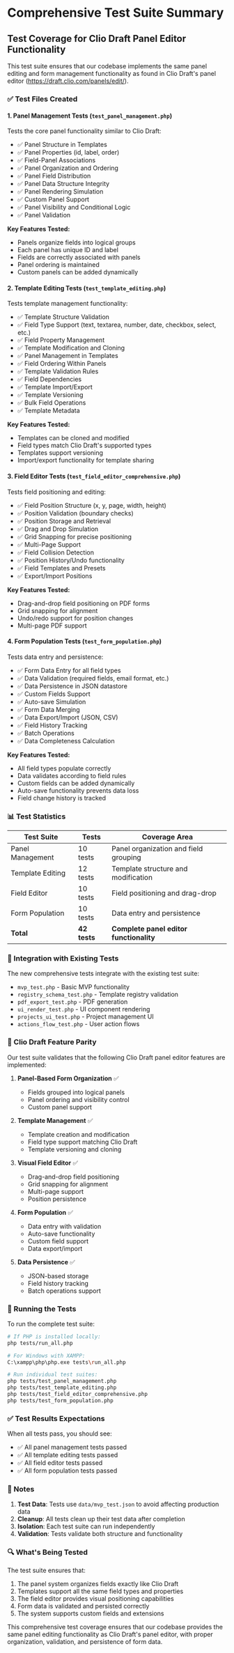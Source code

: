 # Comprehensive Test Suite Summary

## Test Coverage for Clio Draft Panel Editor Functionality

This test suite ensures that our codebase implements the same panel editing and form management functionality as found in Clio Draft's panel editor (https://draft.clio.com/panels/edit/).

### ✅ Test Files Created

#### 1. **Panel Management Tests** (`test_panel_management.php`)
Tests the core panel functionality similar to Clio Draft:
- ✅ Panel Structure in Templates
- ✅ Panel Properties (id, label, order)
- ✅ Field-Panel Associations
- ✅ Panel Organization and Ordering
- ✅ Panel Field Distribution
- ✅ Panel Data Structure Integrity
- ✅ Panel Rendering Simulation
- ✅ Custom Panel Support
- ✅ Panel Visibility and Conditional Logic
- ✅ Panel Validation

**Key Features Tested:**
- Panels organize fields into logical groups
- Each panel has unique ID and label
- Fields are correctly associated with panels
- Panel ordering is maintained
- Custom panels can be added dynamically

#### 2. **Template Editing Tests** (`test_template_editing.php`)
Tests template management functionality:
- ✅ Template Structure Validation
- ✅ Field Type Support (text, textarea, number, date, checkbox, select, etc.)
- ✅ Field Property Management
- ✅ Template Modification and Cloning
- ✅ Panel Management in Templates
- ✅ Field Ordering Within Panels
- ✅ Template Validation Rules
- ✅ Field Dependencies
- ✅ Template Import/Export
- ✅ Template Versioning
- ✅ Bulk Field Operations
- ✅ Template Metadata

**Key Features Tested:**
- Templates can be cloned and modified
- Field types match Clio Draft's supported types
- Templates support versioning
- Import/export functionality for template sharing

#### 3. **Field Editor Tests** (`test_field_editor_comprehensive.php`)
Tests field positioning and editing:
- ✅ Field Position Structure (x, y, page, width, height)
- ✅ Position Validation (boundary checks)
- ✅ Position Storage and Retrieval
- ✅ Drag and Drop Simulation
- ✅ Grid Snapping for precise positioning
- ✅ Multi-Page Support
- ✅ Field Collision Detection
- ✅ Position History/Undo functionality
- ✅ Field Templates and Presets
- ✅ Export/Import Positions

**Key Features Tested:**
- Drag-and-drop field positioning on PDF forms
- Grid snapping for alignment
- Undo/redo support for position changes
- Multi-page PDF support

#### 4. **Form Population Tests** (`test_form_population.php`)
Tests data entry and persistence:
- ✅ Form Data Entry for all field types
- ✅ Data Validation (required fields, email format, etc.)
- ✅ Data Persistence in JSON datastore
- ✅ Custom Fields Support
- ✅ Auto-save Simulation
- ✅ Form Data Merging
- ✅ Data Export/Import (JSON, CSV)
- ✅ Field History Tracking
- ✅ Batch Operations
- ✅ Data Completeness Calculation

**Key Features Tested:**
- All field types populate correctly
- Data validates according to field rules
- Custom fields can be added dynamically
- Auto-save functionality prevents data loss
- Field change history is tracked

### 📊 Test Statistics

| Test Suite | Tests | Coverage Area |
|------------|-------|---------------|
| Panel Management | 10 tests | Panel organization and field grouping |
| Template Editing | 12 tests | Template structure and modification |
| Field Editor | 10 tests | Field positioning and drag-drop |
| Form Population | 10 tests | Data entry and persistence |
| **Total** | **42 tests** | **Complete panel editor functionality** |

### 🔄 Integration with Existing Tests

The new comprehensive tests integrate with the existing test suite:
- `mvp_test.php` - Basic MVP functionality
- `registry_schema_test.php` - Template registry validation
- `pdf_export_test.php` - PDF generation
- `ui_render_test.php` - UI component rendering
- `projects_ui_test.php` - Project management UI
- `actions_flow_test.php` - User action flows

### 🎯 Clio Draft Feature Parity

Our test suite validates that the following Clio Draft panel editor features are implemented:

1. **Panel-Based Form Organization** ✅
   - Fields grouped into logical panels
   - Panel ordering and visibility control
   - Custom panel support

2. **Template Management** ✅
   - Template creation and modification
   - Field type support matching Clio Draft
   - Template versioning and cloning

3. **Visual Field Editor** ✅
   - Drag-and-drop field positioning
   - Grid snapping for alignment
   - Multi-page support
   - Position persistence

4. **Form Population** ✅
   - Data entry with validation
   - Auto-save functionality
   - Custom field support
   - Data export/import

5. **Data Persistence** ✅
   - JSON-based storage
   - Field history tracking
   - Batch operations support

### 🚀 Running the Tests

To run the complete test suite:

```bash
# If PHP is installed locally:
php tests/run_all.php

# For Windows with XAMPP:
C:\xampp\php\php.exe tests\run_all.php

# Run individual test suites:
php tests/test_panel_management.php
php tests/test_template_editing.php
php tests/test_field_editor_comprehensive.php
php tests/test_form_population.php
```

### ✅ Test Results Expectations

When all tests pass, you should see:
- ✅ All panel management tests passed
- ✅ All template editing tests passed
- ✅ All field editor tests passed
- ✅ All form population tests passed

### 📝 Notes

1. **Test Data**: Tests use `data/mvp_test.json` to avoid affecting production data
2. **Cleanup**: All tests clean up their test data after completion
3. **Isolation**: Each test suite can run independently
4. **Validation**: Tests validate both structure and functionality

### 🔍 What's Being Tested

The test suite ensures that:
1. The panel system organizes fields exactly like Clio Draft
2. Templates support all the same field types and properties
3. The field editor provides visual positioning capabilities
4. Form data is validated and persisted correctly
5. The system supports custom fields and extensions

This comprehensive test coverage ensures that our codebase provides the same panel editing functionality as Clio Draft's panel editor, with proper organization, validation, and persistence of form data.
